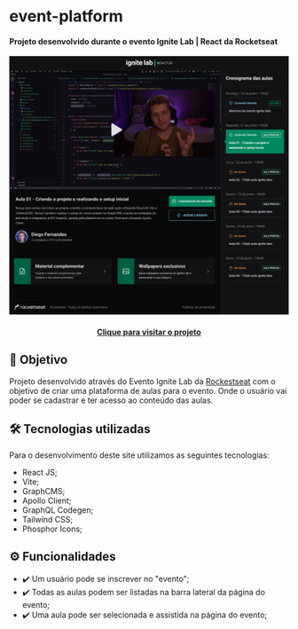 # event-platform

#### Projeto desenvolvido durante o evento Ignite Lab | React da Rocketseat

![Resultado final do projeto](src/assets/projeto-final.png)

<h4 align="center"><a href="https://event-platform-eight.vercel.app/">Clique para visitar o projeto</a></h4>

## 🎯 Objetivo

Projeto desenvolvido através do Evento Ignite Lab da [Rockestseat](https://www.rocketseat.com.br/) com o objetivo de criar uma plataforma de aulas para o evento. Onde o usuário vai poder se cadastrar e ter acesso ao conteúdo das aulas.

## 🛠️ Tecnologias utilizadas

Para o desenvolvimento deste site utilizamos as seguintes tecnologias:

- React JS;
- Vite;
- GraphCMS;
- Apollo Client;
- GraphQL Codegen;
- Tailwind CSS;
- Phosphor Icons;

## ⚙️ Funcionalidades

- ✔️ Um usuário pode se inscrever no "evento";
- ✔️ Todas as aulas podem ser listadas na barra lateral da página do evento;
- ✔️ Uma aula pode ser selecionada e assistida na página do evento;
